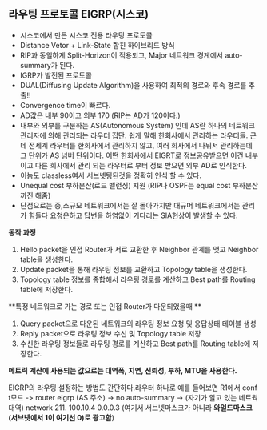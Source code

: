 ## 라우팅 프로토콜 EIGRP(시스코)

- 시스코에서 만든 시스코 전용 라우팅 프로토콜
- Distance Vetor + Link-State 합친 하이브리드 방식
- RIP과 동일하게 Split-Horizon이 적용되고, Major 네트워크 경계에서 auto-summary가 된다.
- IGRP가 발전된 프로토콜
- DUAL(Diffusing Update Algorithm)을 사용하여 최적의 경로와 후속 경로를 추출!!
- Convergence time이 빠르다.
- AD값은 내부 90이고 외부 170 (RIP는 AD가 120이다.)
- 내부와 외부를 구분하는 AS(Autonomous System) 인데 AS란 하나의 네트워크 관리자에 의해 관리되는 라우터 집단. 쉽게 말해 한회사에서 관리하는 라우터들.
근데 전세계 라우터를 한회사에서 관리하지 않고, 여러 회사에서 나눠서 관리하는데 그 단위가 AS 넘버 단위이다. 어떤 한회사에서 EIGRT로 정보공유받으면 이건 내부이고 다른 회사에서 관리
되는 라우터로 부터 정보 받으면 외부 AD로 인식한다.
- 이놈도 classless여서 서브넷팅된것을 정확히 인식 할 수 있다.
- Unequal cost 부하분산(로드 밸런싱) 지원 (RIP나 OSPF는 equal cost 부하분산까진 해줌)
- 단점으로는 중,소규모 네트워크에서는 잘 돌아가지만 대규머 네트워크에서는 관리가 힘들다 요청은하고 답변을 하염없이 기다리는 SIA현상이 발생할 수 있다.

**동작 과정**
1) Hello packet을 인접 Router가 서로 교환한 후 Neighbor 관계를 맺고 Neighbor table을 생성한다.
2) Update packet을 통해 라우팅 정보를 교환하고 Topology table을 생성한다.
3) Topology table 정보를 종합해서 라우팅 경로를 계산하고 Best path를 Routing table에 저장한다.

**특정 네트워크로 가는 경로 또는 인접 Router가 다운되었을때 **
1) Query packet으로 다운된 네트워크의 라우팅 정보 요청 및 응답상태 테이블 생성
2) Reply packet으로 라우팅 정보 수신 및 Topology table 저장
3) 수신한 라우팅 정보들로 라우팅 경로를 계산하고 Best path를 Routing table에 저장한다.

**메트릭 계산에 사용되는 값으로는 대역폭, 지연, 신뢰성, 부하, MTU을 사용한다.**

EIGRP의 라우팅 설정하는 방법도 간단하다.라우터 하나로 예를 들어보면 R1에서 conf t모드 -> router eigrp (AS 주소) -> no auto-summary -> (자기가 알고 있는 네트웍대역) network 211.
100.10.4 0.0.0.3 (여기서 서브넷마스크가 아니라 **와일드마스크(서브넷에서 1이 여기선 0)로 광고함**)
